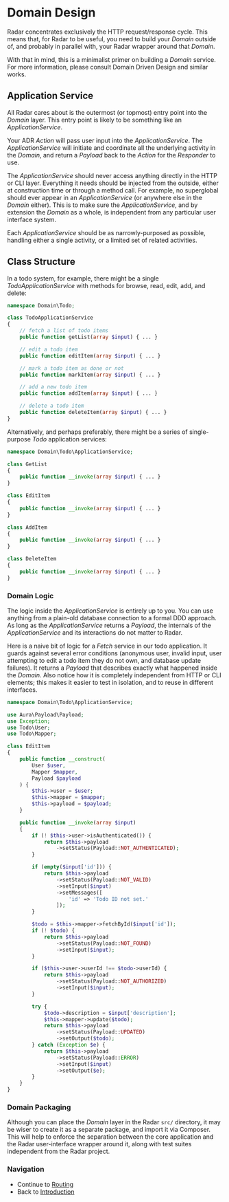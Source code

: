 # Domain Design

Radar concentrates exclusively the HTTP request/response cycle. This means that,
for Radar to be useful, you need to build your _Domain_ outside of, and probably
in parallel with, your Radar wrapper around that _Domain_.

With that in mind, this is a minimalist primer on building a _Domain_ service.
For more information, please consult Domain Driven Design and similar works.

## Application Service

All Radar cares about is the outermost (or topmost) entry point into the
_Domain_ layer. This entry point is likely to be something like an
_ApplicationService_.

Your ADR _Action_ will pass user input into the _ApplicationService_. The
_ApplicationService_ will initiate and coordinate all the underlying activity in
the _Domain_, and return a _Payload_ back to the _Action_ for the _Responder_ to
use.

The _ApplicationService_ should never access anything directly in the HTTP or
CLI layer. Everything it needs should be injected from the outside, either at
construction time or through a method call. For example, no superglobal should
ever appear in an _ApplicationService_ (or anywhere else in the _Domain_
either). This is to make sure the _ApplicationService_, and by extension the
_Domain_ as a whole, is independent from any particular user interface system.

Each _ApplicationService_ should be as narrowly-purposed as possible, handling
either a single activity, or a limited set of related activities.

## Class Structure

In a todo system, for example, there might be a single _TodoApplicationService_
with methods for browse, read, edit, add, and delete:

```php
namespace Domain\Todo;

class TodoApplicationService
{
    // fetch a list of todo items
    public function getList(array $input) { ... }

    // edit a todo item
    public function editItem(array $input) { ... }

    // mark a todo item as done or not
    public function markItem(array $input) { ... }

    // add a new todo item
    public function addItem(array $input) { ... }

    // delete a todo item
    public function deleteItem(array $input) { ... }
}
```

Alternatively, and perhaps preferably, there might be a series of single-purpose
_Todo_ application services:

```php
namespace Domain\Todo\ApplicationService;

class GetList
{
    public function __invoke(array $input) { ... }
}

class EditItem
{
    public function __invoke(array $input) { ... }
}

class AddItem
{
    public function __invoke(array $input) { ... }
}

class DeleteItem
{
    public function __invoke(array $input) { ... }
}
```

### Domain Logic

The logic inside the _ApplicationService_ is entirely up to you. You can use
anything from a plain-old database connection to a formal DDD approach. As long
as the _ApplicationService_ returns a _Payload_, the internals of the
_ApplicationService_ and its interactions do not matter to Radar.

Here is a naive bit of logic for a _Fetch_ service in our todo application. It
guards against several error conditions (anonymous user, invalid input, user
attempting to edit a todo item they do not own, and database update failures).
It returns a _Payload_ that describes exactly what happened inside the
_Domain_. Also notice how it is completely independent from HTTP or CLI
elements; this makes it easier to test in isolation, and to reuse in different
interfaces.

```php
namespace Domain\Todo\ApplicationService;

use Aura\Payload\Payload;
use Exception;
use Todo\User;
use Todo\Mapper;

class EditItem
{
    public function __construct(
        User $user,
        Mapper $mapper,
        Payload $payload
    ) {
        $this->user = $user;
        $this->mapper = $mapper;
        $this->payload = $payload;
    }

    public function __invoke(array $input)
    {
        if (! $this->user->isAuthenticated()) {
            return $this->payload
                ->setStatus(Payload::NOT_AUTHENTICATED);
        }

        if (empty($input['id'])) {
            return $this->payload
                ->setStatus(Payload::NOT_VALID)
                ->setInput($input)
                ->setMessages([
                    'id' => 'Todo ID not set.'
                ]);
        }

        $todo = $this->mapper->fetchById($input['id']);
        if (! $todo) {
            return $this->payload
                ->setStatus(Payload::NOT_FOUND)
                ->setInput($input);
        }

        if ($this->user->userId !== $todo->userId) {
            return $this->payload
                ->setStatus(Payload::NOT_AUTHORIZED)
                ->setInput($input);
        }

        try {
            $todo->description = $input['description'];
            $this->mapper->update($todo);
            return $this->payload
                ->setStatus(Payload::UPDATED)
                ->setOutput($todo);
        } catch (Exception $e) {
            return $this->payload
                ->setStatus(Payload::ERROR)
                ->setInput($input)
                ->setOutput($e);
        }
    }
}
```

### Domain Packaging

Although you can place the _Domain_ layer in the Radar `src/` directory, it may
be wiser to create it as a separate package, and import it via Composer. This
will help to enforce the separation between the core application and the Radar
user-interface wrapper around it, along with test suites independent from the
Radar project.

### Navigation

* Continue to [Routing](/docs/routing.md)
* Back to [Introduction](/docs/intro.md)
